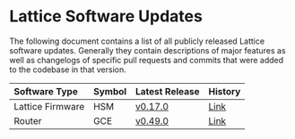 # Lattice Software Updates

The following document contains a list of all publicly released Lattice software updates. Generally they contain descriptions of major features as well as changelogs of specific pull requests and commits that were added to the codebase in that version.

| Software Type | Symbol | Latest Release | History |
|:---|:---|:----|:--|
| Lattice Firmware | HSM | [v0.17.0](https://github.com/GridPlus/lattice-firmware-releases/releases/tag/hsm-0.17.1) | [Link](./history/HSM.md)
| Router | GCE | [v0.49.0](https://github.com/GridPlus/lattice-firmware-releases/releases/tag/gce-0.49.0) | [Link](./history/GCE.md) |
